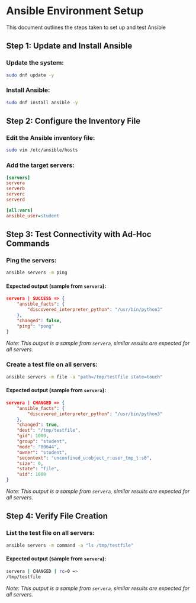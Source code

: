 #  Ansible Environment Setup

This document outlines the steps taken to set up and test Ansible 

## Step 1: Update and Install Ansible

### Update the system:
```bash
sudo dnf update -y
```

### Install Ansible:
```bash
sudo dnf install ansible -y
```

## Step 2: Configure the Inventory File

### Edit the Ansible inventory file:
```bash
sudo vim /etc/ansible/hosts
```

### Add the target servers:
```ini
[servers]
servera
serverb
serverc
serverd

[all:vars]
ansible_user=student
```

## Step 3: Test Connectivity with Ad-Hoc Commands

### Ping the servers:
```bash
ansible servers -m ping
```

#### Expected output (sample from `servera`):
```json
servera | SUCCESS => {
    "ansible_facts": {
        "discovered_interpreter_python": "/usr/bin/python3"
    },
    "changed": false,
    "ping": "pong"
}
```
*Note: This output is a sample from `servera`, similar results are expected for all servers.*

### Create a test file on all servers:
```bash
ansible servers -m file -a "path=/tmp/testfile state=touch"
```

#### Expected output (sample from `servera`):
```json
servera | CHANGED => {
    "ansible_facts": {
        "discovered_interpreter_python": "/usr/bin/python3"
    },
    "changed": true,
    "dest": "/tmp/testfile",
    "gid": 1000,
    "group": "student",
    "mode": "00644",
    "owner": "student",
    "secontext": "unconfined_u:object_r:user_tmp_t:s0",
    "size": 0,
    "state": "file",
    "uid": 1000
}
```
*Note: This output is a sample from `servera`, similar results are expected for all servers.*


## Step 4: Verify File Creation

### List the test file on all servers:
```bash
ansible servers -m command -a "ls /tmp/testfile"
```

#### Expected output (sample from `servera`):
```bash
servera | CHANGED | rc=0 =>
/tmp/testfile
```
*Note: This output is a sample from `servera`, similar results are expected for all servers.*




